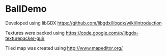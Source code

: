 BallDemo
========

Developed using libGDX
https://github.com/libgdx/libgdx/wiki/Introduction

Textures were packed using
https://code.google.com/p/libgdx-texturepacker-gui/

Tiled map was created using
http://www.mapeditor.org/
